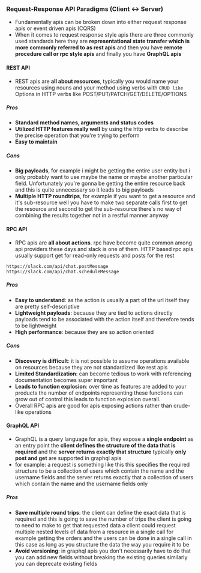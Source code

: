 ### Request-Response API Paradigms (Client <-> Server)
- Fundamentally apis can be broken down into either request response apis or event driven apis (CQRS)
- When it comes to request response style apis there are three commonly used standards here they are **representational state transfer which is more commonly referred to as rest apis** and then you have **remote procedure call or rpc style apis** and finally you have **GraphQL apis**
#### REST API
- REST apis are **all about resources**, typically you would name your resources using nouns and your method using verbs with `CRUD like` Options in HTTP verbs like POST/PUT/PATCH/GET/DELETE/OPTIONS
##### Pros
- **Standard method names, arguments and status codes**
- **Utilized HTTP features really well** by using the http verbs to describe the precise operation that you're trying to perform
- **Easy to maintain**
##### Cons
- **Big payloads**, for example i might be getting the entire user entity but i only probably want to use maybe the name or maybe another particular field.  Unfortunately you're gonna be getting the entire resource back and this is quite unnecessary so it leads to big payloads
- **Multiple HTTP roundtrips**, for example if you want to get a resource and it's sub-resource well you have to make two separate calls first to get the resource and second to get the sub-resource there's no way of combining the results together not in a restful manner anyway
#### RPC API
- RPC apis are **all about actions**. rpc have become quite common among api providers these days and slack is one of them. HTTP  based rpc apis usually support get for read-only requests and posts for the rest
```
https://slack.com/api/chat.postMessage
https://slack.com/api/chat.scheduleMessage
```
##### Pros
- **Easy to understand**:  as the action is usually a part of the url itself they are pretty self-descriptive
- **Lightweight payloads**: because they are tied to actions directly payloads tend to be associated with the action itself and therefore tends to be lightweight
- **High performance**: because they are so action oriented
##### Cons
- **Discovery is difficult**: it is not possible to assume operations available on resources because they are not standardized like rest apis
- **Limited Standardization**: can become tedious to work with referencing documentation becomes super important
- **Leads to function explosion**: over time as features are added to your products the number of endpoints representing
these functions can grow out of control this leads to function explosion overall. 
- Overall RPC apis are good for apis exposing actions rather than crude-like operations
#### GraphQL API
- GraphQL is a query language for apis, they expose a **single endpoint** as an entry point the **client defines the structure of the data that is required** and the **server returns exactly that structure** typically **only post and get** are supported in graphql apis
- for example: a request is something like this this specifies the required structure to be a collection of users which contain the name and the username fields and the server returns exactly that a collection of users which contain the name and the username fields only
##### Pros
- **Save multiple round trips**: the client can define the exact data that is required and this is going to save the number of trips the client is going to need to make to get that requested data a client could request multiple nested levels of data
from a resource in a single call for example getting the orders and the users can be done in a single call in this case as long as you structure the data the way you require it to be
- **Avoid versioning**: in graphql apis you don't necessarily have to do that you can add new fields without breaking the existing queries similarly you can deprecate existing fields
<!--stackedit_data:
eyJoaXN0b3J5IjpbMTA2ODg2ODgxNSwtMTE1NjIwMzkwNywtMT
g2NDY1OTU5MCwtMTgzNzY5NjQ4LDM3OTU0MjYxMyw3NDIwMjk5
MDAsLTExMDgyMzk5MDZdfQ==
-->